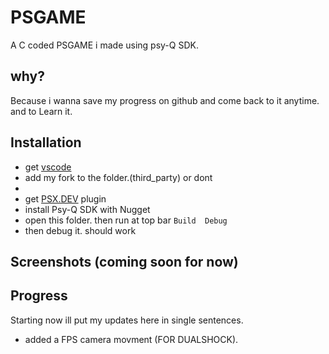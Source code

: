 
# PSGAME

A C coded PSGAME i made using psy-Q SDK.

## why?

Because i wanna save my progress on github and come back to it anytime. and to Learn it.


## Installation

- get [vscode](https://code.visualstudio.com/download)
- add my fork to the folder.(third_party) or dont
- 
- get [PSX.DEV](https://marketplace.visualstudio.com/items?itemName=Grumpycoders.psx-dev) plugin
- install Psy-Q SDK with Nugget
- open this folder. then run at top bar ```Build  Debug``` 
- then debug it. should work

## Screenshots (coming soon for now)




## Progress

Starting now ill put my updates here in single sentences. 

- added a FPS camera movment (FOR DUALSHOCK).
